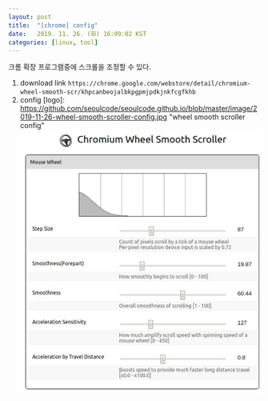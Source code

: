 ```yaml
---
layout: post
title:  "[chrome] config"
date:   2019. 11. 26. (화) 16:09:02 KST
categories: [linux, tool]
---
```


크롬 확장 프로그램중에 스크롤을 조정할 수 있다.

1. download link
`https://chrome.google.com/webstore/detail/chromium-wheel-smooth-scr/khpcanbeojalbkpgpmjpdkjnkfcgfkhb`
1. config 
[logo]: https://github.com/seoulcode/seoulcode.github.io/blob/master/image/2019-11-26-wheel-smooth-scroller-config.jpg "wheel smooth scroller config"
![this is wheel smooth](https://github.com/seoulcode/seoulcode.github.io/blob/master/image/2019-11-26-wheel-smooth-scroller-config.jpg "wheel smooth scroller config")

